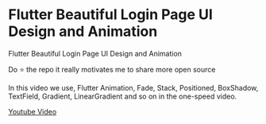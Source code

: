 # Flutter Beautiful Login Page UI Design and Animation

Flutter Beautiful Login Page UI Design and Animation 

Do ⭐ the repo it really motivates me to share more open source

In this video we use, Flutter Animation, Fade, Stack, Positioned, BoxShadow, TextField, Gradient, LinearGradient and so on in the one-speed video.

[Youtube Video](  )

